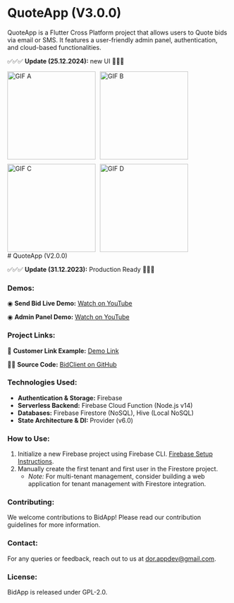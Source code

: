 # QuoteApp (V3.0.0)

QuoteApp is a Flutter Cross Platform project that allows users to Quote bids via email or SMS. It features a user-friendly admin panel, authentication, and cloud-based functionalities.


✅✅✅ **Update (25.12.2024):** new UI 🚀🚀🚀

<div style="display: flex; flex-wrap: wrap; gap: 10px;">
    <img src="/demo/a.gif" alt="GIF A" width="200">
    <img src="/demo/b.gif" alt="GIF B" width="200">
    <img src="/demo/c.gif" alt="GIF C" width="200">
    <img src="/demo/d.gif" alt="GIF D" width="200">
</div>
# QuoteApp (V2.0.0)

✅✅✅ **Update (31.12.2023):** Production Ready 🚀🚀🚀

### Demos:
◉ **Send Bid Live Demo:** [Watch on YouTube](https://www.youtube.com/watch?v=jr72KhqlIyM)

◉ **Admin Panel Demo:** [Watch on YouTube](https://www.youtube.com/watch?v=0zgNTF5M7XM)

### Project Links:
📱 **Customer Link Example:** [Demo Link](https://lproject-a1460.web.app/?tenant=XMqoQLgYxIi1u9Bfwh6U&bid=W4YF7XTn2ar9oqBROf2a&creator=lhDqqZZPHMUExcOa5YfQCEtg70p2)

🧑‍💻 **Source Code:** [BidClient on GitHub](https://github.com/DorDorel/bid-client)

### Technologies Used:
- **Authentication & Storage:** Firebase
- **Serverless Backend:** Firebase Cloud Function (Node.js v14)
- **Databases:** Firebase Firestore (NoSQL), Hive (Local NoSQL)
- **State Architecture & DI:** Provider (v6.0)

### How to Use:
1. Initialize a new Firebase project using Firebase CLI. [Firebase Setup Instructions](https://firebase.google.com/docs/flutter/setup?platform=ios).
2. Manually create the first tenant and first user in the Firestore project.
   - *Note:* For multi-tenant management, consider building a web application for tenant management with Firestore integration.

### Contributing:
We welcome contributions to BidApp! Please read our contribution guidelines for more information.

### Contact:
For any queries or feedback, reach out to us at dor.appdev@gmail.com.

### License:
BidApp is released under GPL-2.0.
